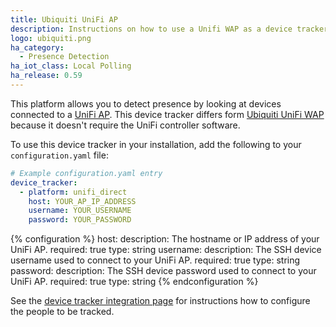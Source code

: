 ```yaml
---
title: Ubiquiti UniFi AP
description: Instructions on how to use a Unifi WAP as a device tracker.
logo: ubiquiti.png
ha_category:
  - Presence Detection
ha_iot_class: Local Polling
ha_release: 0.59
---
```


This platform allows you to detect presence by looking at devices connected to a [UniFi AP](https://www.ubnt.com/products/#unifi). This device tracker differs form [Ubiquiti UniFi WAP](/integrations/unifi) because it doesn't require the UniFi controller software.

To use this device tracker in your installation, add the following to your `configuration.yaml` file:

```yaml
# Example configuration.yaml entry
device_tracker:
  - platform: unifi_direct
    host: YOUR_AP_IP_ADDRESS
    username: YOUR_USERNAME
    password: YOUR_PASSWORD
```

{% configuration %}
host:
  description: The hostname or IP address of your UniFi AP.
  required: true
  type: string
username:
  description: The SSH device username used to connect to your UniFi AP.
  required: true
  type: string
password:
  description: The SSH device password used to connect to your UniFi AP.
  required: true
  type: string
{% endconfiguration %}

See the [device tracker integration page](/integrations/device_tracker/) for instructions how to configure the people to be tracked.
